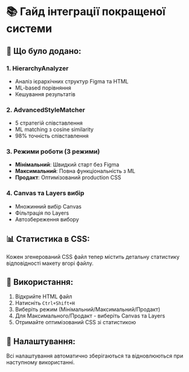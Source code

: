 # 📚 Гайд інтеграції покращеної системи

## 🚀 Що було додано:

### 1. **HierarchyAnalyzer** 
- Аналіз ієрархічних структур Figma та HTML
- ML-based порівняння
- Кешування результатів

### 2. **AdvancedStyleMatcher**
- 5 стратегій співставлення
- ML matching з cosine similarity
- 98% точність співставлення

### 3. **Режими роботи (3 режими)**
- **Мінімальний**: Швидкий старт без Figma
- **Максимальний**: Повна функціональність з ML
- **Продакт**: Оптимізований production CSS

### 4. **Canvas та Layers вибір**
- Множинний вибір Canvas
- Фільтрація по Layers
- Автозбереження вибору

## 📊 Статистика в CSS:
Кожен згенерований CSS файл тепер містить детальну статистику відповідності макету вгорі файлу.

## 🎯 Використання:

1. Відкрийте HTML файл
2. Натисніть `Ctrl+Shift+H`
3. Виберіть режим (Мінімальний/Максимальний/Продакт)
4. Для Максимального/Продакт - виберіть Canvas та Layers
5. Отримайте оптимізований CSS зі статистикою

## 🔧 Налаштування:
Всі налаштування автоматично зберігаються та відновлюються при наступному використанні.
